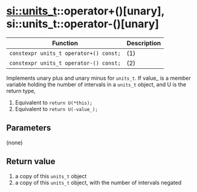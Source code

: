 # [si::units_t](../units_t.md)::operator+()\[unary\], si::units_t::operator-()\[unary\]

Function | Description
---------|----------
`constexpr units_t operator+() const;` | (1)
`constexpr units_t operator-() const;` | (2)

Implements unary plus and unary minus for `units_t`.
If value_ is a member variable holding the number of intervals in a `units_t` object, and U is the return type,
1. Equivalent to `return U(*this);`
2. Equivalent to `return U(-value_);`

## Parameters
(none)

## Return value
1. a copy of this `units_t` object
2. a copy of this `units_t` object, with the number of intervals negated
